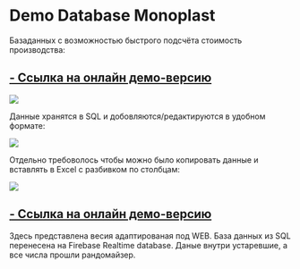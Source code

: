# Demo Database Monoplast

Базаданных с возможностью быстрого подсчёта стоимость производства:

## [- Cсылка на онлайн демо-версию](https://form-demo-web.web.app)

![](https://cdn.discordapp.com/attachments/784688047719579652/1173260669097885777/launchscreen.gif?ex=662dad65&is=662c5be5&hm=12c0d6a3164a4afc29a1e87f601449a06c5efb93358b687770ff5f9829bac4a6&) 

Данные хранятся в SQL и добовляются/редактируются в удобном формате:

![](https://cdn.discordapp.com/attachments/784688047719579652/1173246397944954940/tablescreen.gif?ex=662da01b&is=662c4e9b&hm=a6ab35999df4e6e687b2862f3342399311105d343807746722a1a086f5185143&)

Отдельно требоволось чтобы можно было копировать данные и вставлять в Excel с разбивком по столбцам:

![](https://cdn.discordapp.com/attachments/784688047719579652/1173246377388675143/copyscreen.gif?ex=662da016&is=662c4e96&hm=95ad95a980312d8531f83d1990ab62122d1e4d64c9504e0e013c3e57f33023ce&)

## [- Cсылка на онлайн демо-версию](https://form-demo-web.web.app)

Здесь представлена весия адаптированая под WEB.
База данных из SQL перенесена на Firebase Realtime database.
Даные внутри устаревшие, а все числа прошли рандомайзер.
